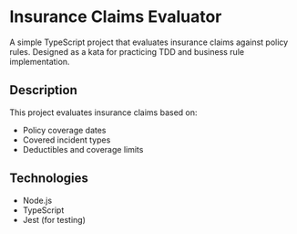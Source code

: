 # Insurance Claims Evaluator

A simple TypeScript project that evaluates insurance claims against policy rules. Designed as a kata for practicing TDD and business rule implementation.

## Description

This project evaluates insurance claims based on:

- Policy coverage dates
- Covered incident types
- Deductibles and coverage limits

## Technologies

- Node.js
- TypeScript
- Jest (for testing)

